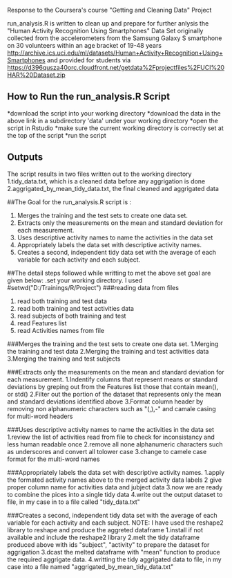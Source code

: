Response to the Coursera's course "Getting and Cleaning Data" Project

run_analysis.R is written to clean up and prepare for further anlysis the "Human Activity Recognition Using Smartphones" Data Set 
originally collected from the accelerometers from the Samsung Galaxy S smartphone on 30 volunteers within an age bracket of 19-48 years
http://archive.ics.uci.edu/ml/datasets/Human+Activity+Recognition+Using+Smartphones and provided for students 
via https://d396qusza40orc.cloudfront.net/getdata%2Fprojectfiles%2FUCI%20HAR%20Dataset.zip  

## How to Run the run_analysis.R Script
*download the script into your working directory
*download the data in the above link in a subdirectory  'data' under your working directory
*open the script in Rstudio
*make sure the current working directory is correctly set at the top of the script
*run the script

## Outputs
The script results in two files written out to the working directory
  1.tidy_data.txt,  which is a cleaned data before any aggrigation is done
  2.aggrigated_by_mean_tidy_data.txt, the final cleaned and aggrigated data

##The Goal for the run_analysis.R  script is :
  1. Merges the training and the test sets to create one data set.
  2. Extracts only the measurements on the mean and standard deviation for each measurement.
  3. Uses descriptive activity names to name the activities in the data set
  4. Appropriately labels the data set with descriptive activity names.
  5. Creates a second, independent tidy data set with the average of each variable for each activity and each subject.
  
##The detail steps followed while writting to met the above set goal are given below:
.set your working directory. I used #setwd("D:/Trainings/R/Project")
###reading data from files
  1. read both training and test data
  2. read both training and test activities data
  3. read subjects of both training and test
  4. read Features list
  5. read Activities names from file
  
###Merges the training and the test sets to create one data set.
  1.Merging the training and test data
  2.Merging the training and test activities data
  3.Merging the training and test subjects
  
###Extracts only the measurements on the mean and standard deviation for each measurement. 
  1.Indentify columns that represent means or standard deviations by greping out from the Features list those that contain mean(), or std()
  2.Filter out the portion of the dataset that represents only the mean and standard deviations identified above
  3.Format column header by removing non alphanumeric characters such as "(,),-"  and camale casing for multi-word headers
  
###Uses descriptive activity names to name the activities in the data set
  1.review the list of activities read from file to check for inconsistancy and less human readable once
  2.remove all none alphanumeric characters such as underscores and convert all tolower case
  3.change to camele case format for the multi-word names
  
###Appropriately labels the data set with descriptive activity names. 
  1.apply the formated activity names above to the merged activity data labels
  2 give proper column name for activities data and jubject data
  3.now we are ready to combine the pices into a single tidy data
  4.write out the output dataset to file, in my case in to a file called "tidy_data.txt"

###Creates a second, independent tidy data set with the average of each variable for each activity and each subject. 
NOTE: I have used the reshape2 library to reshape and produce the aggreted dataframe
  1.install if not available and include the reshape2 library
  2.melt the tidy dataframe produced above with ids "subject", "activity" to prepare the dataset for aggrigation
  3.dcast the melted dataframe with "mean" function to produce the required aggrigate data.
  4.writting the tidy aggrigated data to file, in my case into a file named "aggrigated_by_mean_tidy_data.txt"
  
